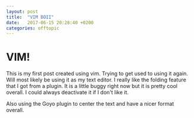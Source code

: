```yaml
---
layout: post
title:  "VIM BOII"
date:   2017-06-15 20:28:40 +0200
categories: offtopic
---
```



# VIM!

This is my first post created using vim. Trying to get used to using it again. Will most likely be using it as my text editor. I really like the folding feature that I got from a plugin. It is a little buggy right now but it is pretty cool overall. I could always deactivate it if I don't like it.

Also using the Goyo plugin to center the text and have a nicer format overall.
